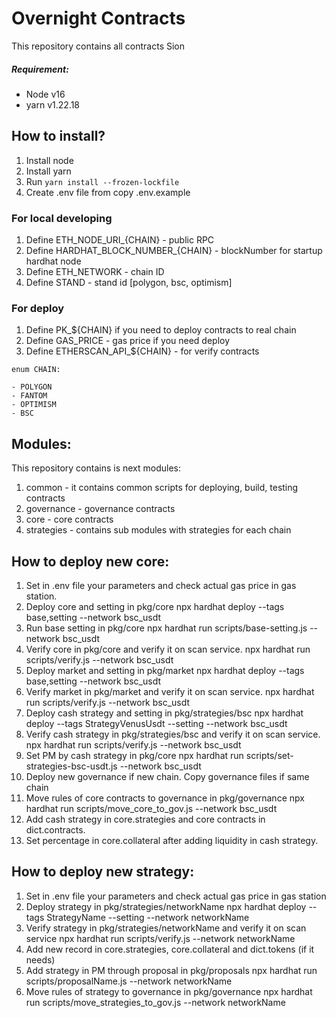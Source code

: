 # Overnight Contracts

This repository contains all contracts Sion

##### Requirement:

- Node v16
- yarn v1.22.18

## How to install?

1. Install node 
2. Install yarn
3. Run `yarn install --frozen-lockfile`
4. Create .env file from copy .env.example

### For local developing

1. Define ETH_NODE_URI_{CHAIN} - public RPC
2. Define HARDHAT_BLOCK_NUMBER_{CHAIN} - blockNumber for startup hardhat node
3. Define ETH_NETWORK - chain ID 
4. Define STAND - stand id [polygon, bsc, optimism]

### For deploy

1. Define PK_${CHAIN} if you need to deploy contracts to real chain
2. Define GAS_PRICE - gas price if you need deploy
3. Define ETHERSCAN_API_${CHAIN} - for verify contracts

 
```
enum CHAIN:

- POLYGON
- FANTOM
- OPTIMISM
- BSC

```


## Modules:

This repository contains is next modules:

1) common - it contains common scripts for deploying, build, testing contracts
2) governance - governance contracts
3) core - core contracts 
4) strategies - contains sub modules with strategies for each chain

## How to deploy new core:

1. Set in .env file your parameters and check actual gas price in gas station.
2. Deploy core and setting in pkg/core
   npx hardhat deploy --tags base,setting --network bsc_usdt
3. Run base setting in pkg/core
   npx hardhat run scripts/base-setting.js --network bsc_usdt
4. Verify core in pkg/core and verify it on scan service.
   npx hardhat run scripts/verify.js --network bsc_usdt
5. Deploy market and setting in pkg/market
   npx hardhat deploy --tags base,setting --network bsc_usdt
6. Verify market in pkg/market and verify it on scan service.
   npx hardhat run scripts/verify.js --network bsc_usdt
7. Deploy cash strategy and setting in pkg/strategies/bsc
   npx hardhat deploy --tags StrategyVenusUsdt --setting --network bsc_usdt
8. Verify cash strategy in pkg/strategies/bsc and verify it on scan service.
   npx hardhat run scripts/verify.js --network bsc_usdt
9. Set PM by cash strategy in pkg/core
   npx hardhat run scripts/set-strategies-bsc-usdt.js --network bsc_usdt
10. Deploy new governance if new chain. Copy governance files if same chain
11. Move rules of core contracts to governance in pkg/governance
    npx hardhat run scripts/move_core_to_gov.js --network bsc_usdt
12. Add cash strategy in core.strategies and core contracts in dict.contracts.
13. Set percentage in core.collateral after adding liquidity in cash strategy.

## How to deploy new strategy:

1. Set in .env file your parameters and check actual gas price in gas station
2. Deploy strategy in pkg/strategies/networkName
   npx hardhat deploy --tags StrategyName --setting --network networkName
3. Verify strategy in pkg/strategies/networkName and verify it on scan service
   npx hardhat run scripts/verify.js --network networkName
4. Add new record in core.strategies, core.collateral and dict.tokens (if it needs)
5. Add strategy in PM through proposal in pkg/proposals
   npx hardhat run scripts/proposalName.js --network networkName
6. Move rules of strategy to governance in pkg/governance
   npx hardhat run scripts/move_strategies_to_gov.js --network networkName
